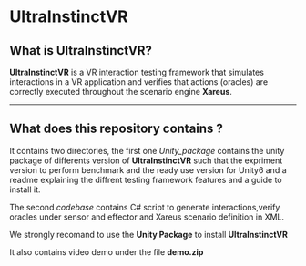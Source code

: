 # UltraInstinctVR

## What is UltraInstinctVR?

**UltraInstinctVR** is a VR interaction testing framework that simulates interactions in a VR application and verifies that actions (oracles) are correctly executed throughout the scenario engine **Xareus**.

---

## What does this repository contains ?
It contains two directories, the first one *Unity_package* contains the unity package of differents version of **UltraInstinctVR** such that the expriment version to perform benchmark and the ready use version for Unity6
and a readme explaining the diffrent testing framework features and a guide to install it.

The second *codebase* contains C# script to generate interactions,verify oracles under sensor and effector and Xareus scenario definition in XML.

We strongly recomand to use the **Unity Package** to install **UltraInstinctVR**


It also contains video demo under the file **demo.zip**




